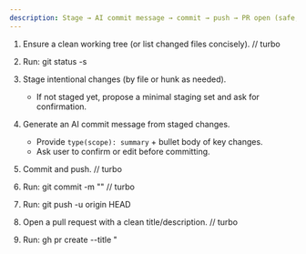 ```yaml
---
description: Stage → AI commit message → commit → push → PR open (safe, repeatable)
---
```


1. Ensure a clean working tree (or list changed files concisely).
// turbo
2. Run: git status -s

3. Stage intentional changes (by file or hunk as needed).
   - If not staged yet, propose a minimal staging set and ask for confirmation.

4. Generate an AI commit message from staged changes.
   - Provide `type(scope): summary` + bullet body of key changes.
   - Ask user to confirm or edit before committing.

5. Commit and push.
// turbo
6. Run: git commit -m "<final message>"
// turbo
7. Run: git push -u origin HEAD

8. Open a pull request with a clean title/description.
// turbo
9. Run: gh pr create --title "<title>" --body "<body>"

10. Output: PR URL and a brief reviewer checklist.